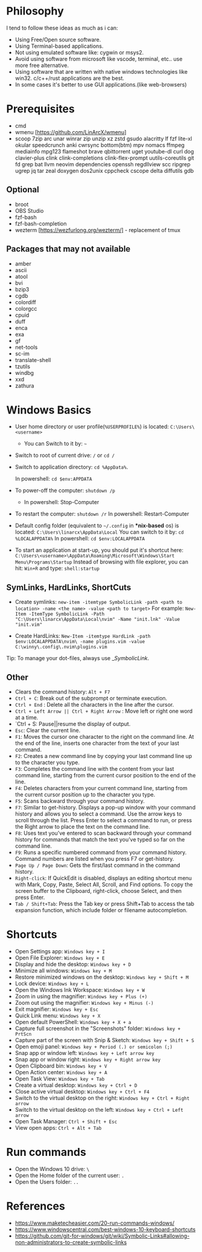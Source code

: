 # Philosophy
I tend to follow these ideas as much as i can:
- Using Free/Open source software.
- Using Terminal-based applications.
- Not using emulated software like: cygwin or msys2.
- Avoid using software from microsoft like vscode, terminal, etc.. use more free alternative.
- Using software that are written with native windows technologies like win32. c/c++/rust applications are the best.
- In some cases it's better to use GUI applications.(like web-browsers)

# Prerequisites
- cmd
- wmenu [https://github.com/LinArcX/wmenu]
- scoop
  7zip arc unar winrar zip unzip xz zstd
  gsudo alacritty lf fzf lite-xl okular speedcrunch anki cwrsync bottom(btm)
  mpv nomacs ffmpeg mediainfo mpg123 flameshot
  brave qbittorrent uget youtube-dl curl dog
  clavier-plus clink clink-completions clink-flex-prompt uutils-coreutils
  git fd grep bat llvm neovim dependencies openssh regdllview scc ripgrep ugrep jq tar zeal doxygen dos2unix cppcheck cscope delta diffutils gdb

## Optional
- broot
- OBS Studio
- fzf-bash
- fzf-bash-completion
- wezterm [https://wezfurlong.org/wezterm/] - replacement of tmux

## Packages that may not available
- amber
- ascii
- atool
- bvi
- bzip3
- cgdb
- colordiff
- colorgcc
- cpuid
- duff
- enca
- exa
- gf
- net-tools
- sc-im
- translate-shell
- tzutils
- windbg
- xxd
- zathura

# Windows Basics
- User home directory or user profile(`%USERPROFILE%`) is located: `C:\Users\<username>`
  - You can Switch to it by: `~`
- Switch to root of current drive: `/` or `cd /`
- Switch to application directory: `cd %AppData%`.

  In powershell: `cd $env:APPDATA`
- To power-off the computer: `shutdown /p` 
  - In powershell: Stop-Computer
- To restart the computer: `shutdown /r`
  In powershell: Restart-Computer
- Default config folder (equivalent to `~/.config` in __*nix-based__ os) is located: `C:\Users\linarcx\AppData\Local`
  You can switch to it by: `cd %LOCALAPPDATA%`
  In powershell: `cd $env:LOCALAPPDATA`
- To start an application at start-up, you should put it's shortcut here:
   `C:\Users\<username>\AppData\Roaming\Microsoft\Windows\Start Menu\Programs\Startup`
    Instead of browsing with file explorer, you can hit: `Win+R` and type: `shell:startup`

## SymLinks, HardLinks, ShortCuts
- Create symlinks:
    `new-item -itemtype SymbolicLink -path <path to location> -name <the name> -value <path to target>`
    For example:
    `New-Item -ItemType SymbolicLink -Path "C:\Users\linarcx\AppData\Local\nvim" -Name "init.lnk" -Value "init.vim"`

- Create HardLinks:
    `New-Item -itemtype HardLink -path $env:LOCALAPPDATA\nvim\ -name plugins.vim -value C:\winny\.config\.nvim\plugins.vim`

Tip: To manage your dot-files, always use __SymbolicLink_.

## Other
- Clears the command history:
  `Alt + F7`
- `Ctrl + C`: Break out of the subprompt or terminate execution.
- `Ctrl + End` : Delete all the characters in the line after the cursor.
- `Ctrl + Left Arrow || Ctrl + Right Arrow` : Move left or right one word at a time.
- `Ctrl + S: Pause||resume the display of output.
- `Esc`: Clear the current line.
- `F1`: Moves the cursor one character to the right on the command line.
    At the end of the line, inserts one character from the text of your last command.
- `F2`: Creates a new command line by copying your last command line up to the character you type.
- `F3`: Completes the command line with the content from your last command line, starting from the current cursor position to the end of the line.
- `F4`: Deletes characters from your current command line, starting from the current cursor position up to the character you type.
- `F5`: Scans backward through your command history.
- `F7`: Similar to get-history. Displays a pop-up window with your command history and allows you to select a command.
    Use the arrow keys to scroll through the list. Press Enter to select a command to run, or press the Right arrow to place the text on the command line.
- `F8`: Uses text you’ve entered to scan backward through your command history for commands that match the text you’ve typed so far on the command line.
- `F9`: Runs a specific numbered command from your command history. Command numbers are listed when you press F7 or get-history.
- `Page Up / Page Down`: Gets the first/last command in the command history.
- `Right-click`: If QuickEdit is disabled, displays an editing shortcut menu with Mark, Copy, Paste, Select All, Scroll, and Find options.
    To copy the screen buffer to the Clipboard, right-click, choose Select, and then press Enter.
- `Tab / Shift+Tab`: Press the Tab key or press Shift+Tab to access the tab expansion function, which include folder or filename autocompletion.

# Shortcuts
- Open Settings app:
  `Windows key + I`
- Open File Explorer:
  `Windows key + E`
- Display and hide the desktop:
  `Windows key + D`
- Minimize all windows:
  `Windows key + M`
- Restore minimized windows on the desktop:
  `Windows key + Shift + M`
- Lock device:
  `Windows key + L`
- Open the Windows Ink Workspace:
  `Windows key + W`
- Zoom in using the magnifier:
  `Windows key + Plus (+)`
- Zoom out using the magnifier:
  `Windows key + Minus (-)`
- Exit magnifier:
  `Windows key + Esc`
- Quick Link menu:
  `Windows key + X`
- Open default PowerShell:
  `Windows key + X + a`
- Capture full screenshot in the "Screenshots" folder:
  `Windows key + PrtScn`
- Capture part of the screen with Snip & Sketch:
  `Windows key + Shift + S`
- Open emoji panel:
  `Windows key + Period (.) or semicolon (;)`
- Snap app or window left:
  `Windows key + Left arrow key`
- Snap app or window right:
  `Windows key + Right arrow key`
- Open Clipboard bin:
  `Windows key + V`
- Open Action center:
  `Windows key + A`
- Open Task View:
  `Windows key + Tab`
- Create a virtual desktop:
  `Windows key + Ctrl + D`
- Close active virtual desktop:
  `Windows key + Ctrl + F4`
- Switch to the virtual desktop on the right:
  `Windows key + Ctrl + Right arrow`
- Switch to the virtual desktop on the left:
  `Windows key + Ctrl + Left arrow`
- Open Task Manager:
  `Ctrl + Shift + Esc`
- View open apps:
  `Ctrl + Alt + Tab`

# Run commands
- Open the Windows 10 drive:
  `\`
- Open the Home folder of the current user:
  `.`
- Open the Users folder:
  `..`

# References
- https://www.maketecheasier.com/20-run-commands-windows/
- https://www.windowscentral.com/best-windows-10-keyboard-shortcuts
- https://github.com/git-for-windows/git/wiki/Symbolic-Links#allowing-non-administrators-to-create-symbolic-links
